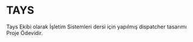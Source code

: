 # TAYS
Tays Ekibi olarak İşletim Sistemleri dersi için yapılmış dispatcher tasarımı Proje Ödevidir.

